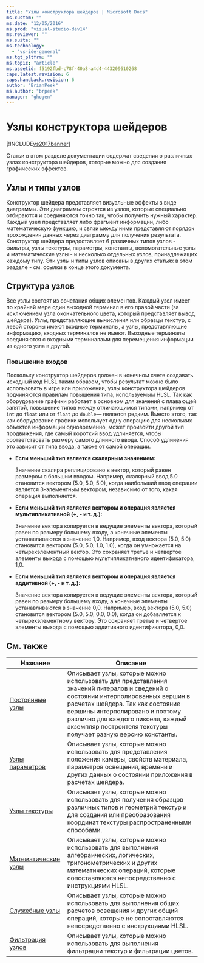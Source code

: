 ```yaml
---
title: "Узлы конструктора шейдеров | Microsoft Docs"
ms.custom: ""
ms.date: "12/05/2016"
ms.prod: "visual-studio-dev14"
ms.reviewer: ""
ms.suite: ""
ms.technology: 
  - "vs-ide-general"
ms.tgt_pltfrm: ""
ms.topic: "article"
ms.assetid: f5192fbd-c78f-40a8-a4d4-443209610268
caps.latest.revision: 6
caps.handback.revision: 6
author: "BrianPeek"
ms.author: "brpeek"
manager: "ghogen"
---
```

# Узлы конструктора шейдеров
[!INCLUDE[vs2017banner](../code-quality/includes/vs2017banner.md)]

Статьи в этом разделе документации содержат сведения о различных узлах конструктора шейдеров, которые можно для создания графических эффектов.  
  
## Узлы и типы узлов  
 Конструктор шейдера представляет визуальные эффекты в виде диаграммы.  Эти диаграммы строятся из узлов, которые специально отбираются и соединяются точно так, чтобы получить нужный характер.  Каждый узел представляет либо фрагмент информации, либо математическую функцию, и связи между ними представляют порядок прохождения данных через диаграмму для получения результата.  Конструктор шейдера предоставляет 6 различных типов узлов \- фильтры, узлы текстуры, параметры, константы, вспомогательные узлы и математические узлы \- и несколько отдельных узлов, принадлежащих каждому типу.  Эти узлы и типы узлов описаны в других статьях в этом разделе \- см. ссылки в конце этого документа.  
  
## Структура узлов  
 Все узлы состоят из сочетания общих элементов.  Каждый узел имеет по крайней мере один выходной терминал в его правой части \(за исключением узла окончательного цвета, который представляет вывод шейдера\).  Узлы, представляющие вычисления или образцы текстур, с левой стороны имеют входные терминалы, а узлы, представляющие информацию, входных терминалов не имеют.  Выходные терминалы соединяются с входными терминалами для перемещения информации из одного узла в другой.  
  
### Повышение входов  
 Поскольку конструктор шейдеров должен в конечном счете создавать исходный код HLSL таким образом, чтобы результат можно было использовать в игре или приложении, узлы конструктора шейдеров подчиняются правилам повышения типа, используемым HLSL.  Так как оборудование графики работает в основном для значений с плавающей запятой, повышение типов между отличающимся типами, например от `int` до `float` или от `float` до `double`— является редким.  Вместо этого, так как оборудование графики использует одну операцию для нескольких объектов информации одновременно, может произойти другой тип продвижения, где самый короткий ввод удлиняется, чтобы соответствовать размеру самого длинного ввода.  Способ удлинения это зависит от типа ввода, а также от самой операции.  
  
-   **Если меньший тип является скалярным значением:**  
  
     Значение скаляра реплицировано в вектор, который равен размером с большим вводом.  Например, скалярный ввод 5.0 становится вектором \(5.0, 5.0, 5.0\), когда наибольший ввод операции является 3\-элементным вектором, независимо от того, какая операция выполняется.  
  
-   **Если меньший тип является вектором и операция является мультипликативной \(\+, \- и т. д.\):**  
  
     Значение вектора копируется в ведущие элементы вектора, который равен по размеру большему входу, а конечные элементы устанавливаются в значение 1,0.  Например, вход вектора \(5.0, 5.0\) становится вектором \(5.0, 5.0, 1.0, 1.0\), когда он умножается на четырехэлементный вектор.  Это сохраняет третье и четвертое элементы выхода с помощью мультипликативного идентификатора, 1,0.  
  
-   **Если меньший тип является вектором и операция является аддитивной \(\+, \- и т. д.\):**  
  
     Значение вектора копируется в ведущие элементы вектора, который равен по размеру большему входу, а конечные элементы устанавливаются в значение 0,0.  Например, вход вектора \(5.0, 5.0\) становится вектором \(5.0, 5.0, 0.0, 0.0\), когда он добавляется к четырехэлементному вектору.  Это сохраняет третье и четвертое элементы выхода с помощью аддитивного идентификатора, 0,0.  
  
## См. также  
  
|Название|Описание|  
|--------------|--------------|  
|[Постоянные узлы](../designers/constant-nodes.md)|Описывает узлы, которые можно использовать для представления значений литералов и сведений о состоянии интерполированных вершин в расчетах шейдера.  Так как состояние вершины интерполировано и поэтому различно для каждого пикселя, каждый экземпляр построителя текстуры получает разную версию константы.|  
|[Узлы параметров](../designers/parameter-nodes.md)|Описывает узлы, которые можно использовать для представления положения камеры, свойств материала, параметров освещения, времени и других данных о состоянии приложения в расчетах шейдера.|  
|[Узлы текстуры](../designers/texture-nodes.md)|Описывает узлы, которые можно использовать для получения образцов различных типов и геометрий текстур и для создания или преобразования координат текстуры распространенными способами.|  
|[Математические узлы](../designers/math-nodes.md)|Описывает узлы, которые можно использовать для выполнения алгебраических, логических, тригонометрических и других математических операций, которые сопоставляются непосредственно с инструкциями HLSL.|  
|[Служебные узлы](../designers/utility-nodes.md)|Описывает узлы, которые можно использовать для выполнения общих расчетов освещения и других общий операций, которые не сопоставляются непосредственно с инструкциями HLSL.|  
|[Фильтрация узлов](../designers/filter-nodes.md)|Описывает узлы, которые можно использовать для выполнения фильтрации текстур и фильтрации цветов.|